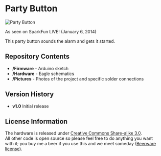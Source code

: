 Party Button
============
![Party Button](https://raw.github.com/sparkfun/Party_Button/master/Pictures/Party_Button.png)

As seen on SparkFun LIVE! (January 6, 2014)

This party button sounds the alarm and gets it started.

Repository Contents
-------------------

* **/Firmware** - Arduino sketch
* **/Hardware** - Eagle schematics
* **/Pictures** - Photos of the project and specific solder connections

Version History
---------------
* **v1.0** Initial release

License Information
-------------------
The hardware is released under [Creative Commons Share-alike 3.0](http://creativecommons.org/licenses/by-sa/3.0/).  
All other code is open source so please feel free to do anything you want with it; you buy me a beer if you use this and we meet someday ([Beerware license](http://en.wikipedia.org/wiki/Beerware)).
